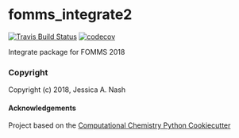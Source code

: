 fomms_integrate2
==============================
[//]: # (Badges)
[![Travis Build Status](https://travis-ci.org/REPLACE_WITH_OWNER_ACCOUNT/fomms_integrate2.png)](https://travis-ci.org/REPLACE_WITH_OWNER_ACCOUNT/fomms_integrate2)
[![codecov](https://codecov.io/gh/REPLACE_WITH_OWNER_ACCOUNT/fomms_integrate2/branch/master/graph/badge.svg)](https://codecov.io/gh/REPLACE_WITH_OWNER_ACCOUNT/fomms_integrate2/branch/master)

Integrate package for FOMMS 2018

### Copyright

Copyright (c) 2018, Jessica A. Nash


#### Acknowledgements
 
Project based on the 
[Computational Chemistry Python Cookiecutter](https://github.com/choderalab/cookiecutter-python-comp-chem)
